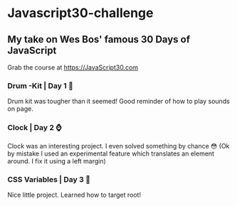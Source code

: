 # Javascript30-challenge

## My take on Wes Bos' famous 30 Days of JavaScript 
Grab the course at https://JavaScript30.com

### Drum -Kit | Day 1 🥁

Drum kit was tougher than it seemed! Good reminder of how to play sounds on page.

### Clock | Day 2 ⌚

Clock was an interesting project. I even solved something by chance 😳
(Ok by mistake I used an experimental feature which translates an element around. I fix it using a left margin)

### CSS Variables | Day 3 🚀

Nice little project. Learned how to target root!
